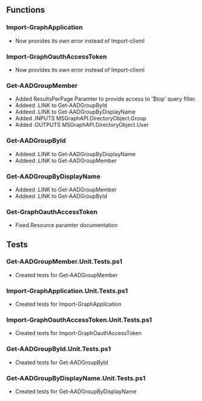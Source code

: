 ## Functions
### Import-GraphApplication
* Now provides its own error instead of Import-clixml

### Import-GraphOauthAccessToken
* Now provides its own error instead of Import-clixml

### Get-AADGroupMember
* Added ResultsPerPage Paramter to provide access to '$top' query filter.
* Addeed .LINK to Get-AADGroupById
* Addeed .LINK to Get-AADGroupByDisplayName
* Added .INPUTS MSGraphAPI.DirectoryObject.Group
* Added .OUTPUTS MSGraphAPI.DirectoryObject.User

### Get-AADGroupById
* Addeed .LINK to Get-AADGroupByDisplayName
* Addeed .LINK to Get-AADGroupMember

### Get-AADGroupByDisplayName
* Addeed .LINK to Get-AADGroupMember
* Addeed .LINK to Get-AADGroupById

### Get-GraphOauthAccessToken
* Fixed Resource paramter documentation

## Tests
### Get-AADGroupMember.Unit.Tests.ps1
* Created tests for Get-AADGroupMember


### Import-GraphApplication.Unit.Tests.ps1
* Created tests for Import-GraphApplication

### Import-GraphOauthAccessToken.Unit.Tests.ps1
* Created tests for Import-GraphOauthAccessToken

### Get-AADGroupById.Unit.Tests.ps1
* Created tests for Get-AADGroupById

### Get-AADGroupByDisplayName.Unit.Tests.ps1
* Created tests for Get-AADGroupByDisplayName
